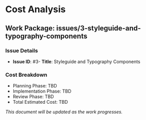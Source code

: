 # Cost Analysis

## Work Package: issues/3-styleguide-and-typography-components
### Issue Details
- **Issue ID**: #3- **Title**: Styleguide and Typography Components
### Cost Breakdown
- Planning Phase: TBD
- Implementation Phase: TBD
- Review Phase: TBD
- Total Estimated Cost: TBD

*This document will be updated as the work progresses.*